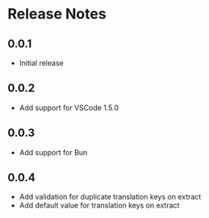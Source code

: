 # Release Notes

## 0.0.1

- Initial release

## 0.0.2

- Add support for VSCode 1.5.0

## 0.0.3

- Add support for Bun

## 0.0.4

- Add validation for duplicate translation keys on extract
- Add default value for translation keys on extract
